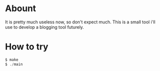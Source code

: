 # Abount
It is pretty much useless now, so don't expect much. This is a small tool i'll use to develop a blogging tool futurely.
# How to try
```c
$ make
$ ./main
```
